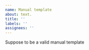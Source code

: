 ```yaml
---
name: Manual template
about: text.
title: ''
labels: ''
assignees: ''
---
```

Suppose to be a valid manual template

